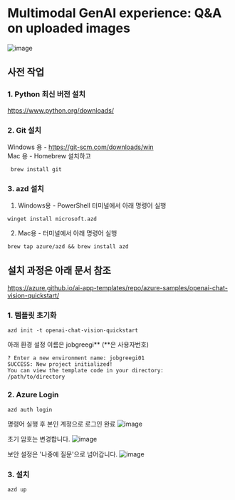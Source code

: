 # Multimodal GenAI experience: Q&A on uploaded images #
![image](https://github.com/user-attachments/assets/29628936-d5d1-4b40-9a74-f28b232fb15d)

## 사전 작업 ##
### 1. Python 최신 버전 설치 ###
https://www.python.org/downloads/ <br>
### 2. Git 설치 ###
Windows 용 - https://git-scm.com/downloads/win <br>
Mac 용 - Homebrew 설치하고
```
 brew install git
```
### 3. azd 설치 ###
1) Windows용 - PowerShell 터미널에서 아래 명령어 실행 <br>
```
winget install microsoft.azd
```
2) Mac용 - 터미널에서 아래 명령어 실행<br>
```
brew tap azure/azd && brew install azd
```

## 설치 과정은 아래 문서 참조 ##
https://azure.github.io/ai-app-templates/repo/azure-samples/openai-chat-vision-quickstart/

### 1. 템플릿 초기화 ###
```
azd init -t openai-chat-vision-quickstart
```
아래 환경 설정 이름은 jobgreegi** (**은 사용자번호)
```
? Enter a new environment name: jobgreegi01
SUCCESS: New project initialized!
You can view the template code in your directory:
/path/to/directory
```
### 2. Azure Login ###

```
azd auth login
```
명령어 실행 후 본인 계정으로 로그인 완료
![image](https://github.com/user-attachments/assets/30994441-7d7a-4bb4-963a-ea83d1dbf441)

초기 암호는 변경합니다.
![image](https://github.com/user-attachments/assets/f3eb9a20-6e54-4026-8815-46ba3ca129d9)

보안 설정은 '나중에 질문'으로 넘어갑니다.
![image](https://github.com/user-attachments/assets/2b657de2-928f-4250-8d2d-4e22d5daf9a4)


### 3. 설치 ###
```
azd up
```



